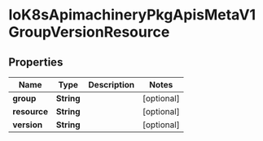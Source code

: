 
# IoK8sApimachineryPkgApisMetaV1GroupVersionResource

## Properties
Name | Type | Description | Notes
------------ | ------------- | ------------- | -------------
**group** | **String** |  |  [optional]
**resource** | **String** |  |  [optional]
**version** | **String** |  |  [optional]



